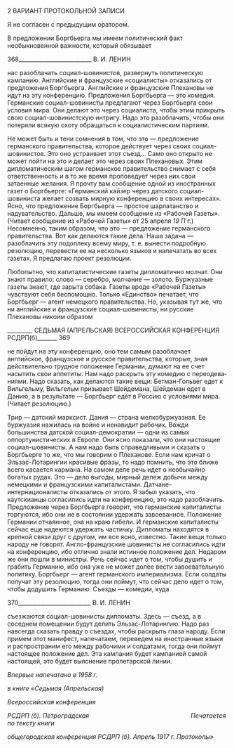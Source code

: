 2 ВАРИАНТ ПРОТОКОЛЬНОЙ ЗАПИСИ

Я не согласен с предыдущим оратором.

В предложении Боргбьерга мы имеем политический факт необыкновенной важно­сти, который обязывает

  

368__________________________ В. И. ЛЕНИН

нас разоблачать социал-шовинистов, развернуть политическую кампанию. Английские и французские «социалисты» отказались от предложения Боргбьерга. Английские и французские Плехановы не идут на эту конференцию. Предложения Боргбьерга — это комедия. Германские социал-шовинисты предлагают через Боргбьерга свои условия мира. Они делают это через социалиста, чтобы этим прикрыть свою социал-шовинистскую интригу. Надо это разоблачить, чтобы они потеряли всякую охоту об­ращаться к социалистическим партиям.

Не может быть и тени сомнения в том, что это — предложение германского прави­тельства, которое действует через своих социал-шовинистов. Это оно устраивает этот съезд... Само оно открыто не может пойти на это и делает это через своих Плехановых. Этим дипломатическим шагом германское правительство снимает с себя ответствен­ность и в то же время проповедует через них свои затаенные желания. Я прочту вам со­общение одной из иностранных газет о Боргбьерге: «Германский кайзер через датского социал-шовиниста желает созвать мирную конференцию в своих интересах». Ясно, что предложение Боргбьерга — простое шарлатанство и надувательство. Дальше, мы име­ем сообщение из «Рабочей Газеты». (Читает сообщение из «Рабочей Газе­ты» от 25 апреля _19_ _Π_ г.) Несомненно, таким образом, что это — предложение германского правительства. Вот как делаются такие дела. Наша задача — разоблачить эту подоплеку всему миру, т. е. вынести подробную резолюцию, перевести ее на не­сколько языков и напечатать во всех газетах. Я предлагаю проект резолюции.

Любопытно, что капиталистические газеты дипломатично молчат. Они знают прави­ло: слово — серебро, молчание — золото. Буржуазные газеты знают, где зарыта собака. Газеты вроде «Рабочей Газеты» чувствуют себя беспомощно. Только «Единство» печа­тает, что Боргбьерг — агент немецкого правительства. Но, указывая тут же, что ни анг­лийские и французские социал-шовинисты, ни русские Плехановы никоим образом

  

_________ СЕДЬМАЯ (АПРЕЛЬСКАЯ) ВСЕРОССИЙСКАЯ КОНФЕРЕНЦИЯ РСДРП(б)_______ 369

не пойдут на эту конференцию, оно тем самым разоблачает английское, французское и русское правительства, которые, зная действительно трудное положение Германии, ду­мают на ее счет насытить свои аппетиты. Нам надо раскрыть эту комедию с переодева­ниями. Надо сказать, как делаются такие вещи: Бетман-Гольвег едет к Вильгельму, Вильгельм призывает Шейдемана, Шейдеман едет в Данию, а в результате — Боргбьерг едет в Россию с условиями мира. (Читает резолюцию.)

Трир — датский марксист. Дания — страна мелкобуржуазная. Ее буржуазия нажи­лась на войне и ненавидит рабочих. Вожди большинства датской социал-демократии — одни из самых оппортунистических в Европе. Они ясно показали, что они настоящие социал-шовинисты. А нам надо быть справедливыми и сказать о Боргбьерге то же, что мы говорим о Плеханове. Если нам кричат о Эльзас-Лотарингии красивые фразы, то надо помнить, что это ближе всего касается кармана. На самом деле речь идет о необы­чайно богатых рудах. Это — дело выгоды, мирный дележ добычи между немецкими и французскими капиталистами. Датчане-интернационалисты отказались от этого. Я за­был указать, что каутскианцы согласились идти на конференцию, это надо разоблачить. Предложение через Боргбьерга говорит, что германские капиталисты торгуются, ибо они не в состоянии удержать завоеванное. Положение Германии отчаянное, она на краю гибели. И германские капиталисты сейчас еще надеются удержать частичку. Ди­пломаты находятся в крепкой связи друг с другом, им все ясно, известно. Такие вещи только народу не говорят. Англо-французские шовинисты не согласились идти на кон­ференцию, ибо отлично знали истинное положение дел. Недаром же они пошли в ми­нистры. Речь сейчас идет о том, чтобы душить и грабить Германию, ибо она уже не может долее вести завоевательную политику. Боргбьерг — агент германского империа­лизма. Если солдаты получат эту резолюцию, тогда они поймут, что сейчас дело идет о том, чтобы додушить Германию. Съезды — комедии, куда

  

370__________________________ В. И. ЛЕНИН

съезжаются социал-шовинисты дипломаты. Здесь — съезд, а в соседнем помещении будут делить Эльзас-Лотарингию. Надо раз навсегда сказать правду о съездах, чтобы раскрыть глаза народу. Если примем этот манифест, напечатаем, переведем на ино­странные языки и распространим его между рабочими и солдатами, тогда они поймут настоящее положение дел. Эта кампания будет кампанией самой настоящей, это будет выяснение пролетарской линии.

_Впервые напечатано в 1958 г._

_в книге «Седьмая (Апрельская)_

_Всероссийская конференция_

_РСДРП (б). Петроградская_                                                           _Печатается по тексту книги_

_общегородская конференция_ _РСДРП (б). Апрель 1917 г. Протоколы»_
